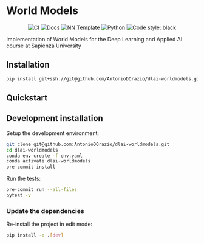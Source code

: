 # World Models

<p align="center">
    <a href="https://github.com/AntonioDOrazio/dlai-worldmodels/actions/workflows/test_suite.yml"><img alt="CI" src=https://img.shields.io/github/workflow/status/AntonioDOrazio/dlai-worldmodels/Test%20Suite/main?label=main%20checks></a>
    <a href="https://AntonioDOrazio.github.io/dlai-worldmodels"><img alt="Docs" src=https://img.shields.io/github/deployments/AntonioDOrazio/dlai-worldmodels/github-pages?label=docs></a>
    <a href="https://github.com/grok-ai/nn-template"><img alt="NN Template" src="https://shields.io/badge/nn--template-0.2.1-emerald?style=flat&labelColor=gray"></a>
    <a href="https://www.python.org/downloads/"><img alt="Python" src="https://img.shields.io/badge/python-3.9-blue.svg"></a>
    <a href="https://black.readthedocs.io/en/stable/"><img alt="Code style: black" src="https://img.shields.io/badge/code%20style-black-000000.svg"></a>
</p>

Implementation of World Models for the Deep Learning and Applied AI course at Sapienza University


## Installation

```bash
pip install git+ssh://git@github.com/AntonioDOrazio/dlai-worldmodels.git
```


## Quickstart

[comment]: <> (> Fill me!)


## Development installation

Setup the development environment:

```bash
git clone git@github.com:AntonioDOrazio/dlai-worldmodels.git
cd dlai-worldmodels
conda env create -f env.yaml
conda activate dlai-worldmodels
pre-commit install
```

Run the tests:

```bash
pre-commit run --all-files
pytest -v
```


### Update the dependencies

Re-install the project in edit mode:

```bash
pip install -e .[dev]
```
